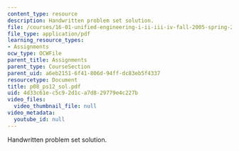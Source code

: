 ```yaml
---
content_type: resource
description: Handwritten problem set solution.
file: /courses/16-01-unified-engineering-i-ii-iii-iv-fall-2005-spring-2006/4d33c61ec5c92d1ca7d829779e4c227b_p08_ps12_sol.pdf
file_type: application/pdf
learning_resource_types:
- Assignments
ocw_type: OCWFile
parent_title: Assignments
parent_type: CourseSection
parent_uid: a6eb2151-6f41-806d-94ff-dc83eb5f4337
resourcetype: Document
title: p08_ps12_sol.pdf
uid: 4d33c61e-c5c9-2d1c-a7d8-29779e4c227b
video_files:
  video_thumbnail_file: null
video_metadata:
  youtube_id: null
---
```

Handwritten problem set solution.